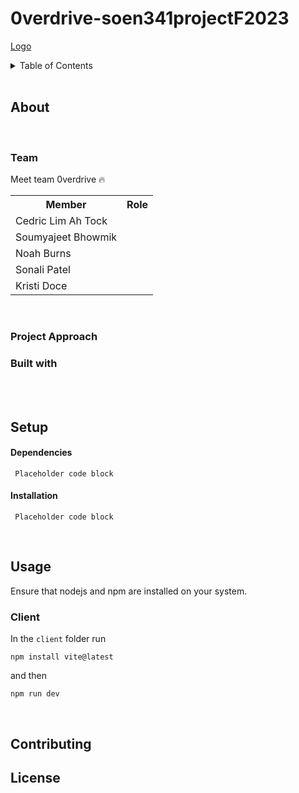 # 0verdrive-soen341projectF2023

[Logo](./media/logo.png)

<details>
  <summary>Table of Contents</summary>
  <ol>
    <li>
      <a href="#about-">About</a>
      <ul>
        <li><a href="#team">Team</a></li>
        <li><a href="#project">Project Approach</a></li>
        <li><a href="#built-with">Built With</a></li>
      </ul>
    </li>
    <li>
      <a href="#Setup">Setup</a>
      <ul>
        <li><a href="#dependencies">Dependencies</a></li>
        <li><a href="#installation">Installation</a></li>
      </ul>
    </li>
    <li><a href="#usage">Usage</a></li>
    <li><a href="#contributing">Contributing</a></li>
    <li><a href="#license">License</a></li>
  </ol>
</details>

<br>

## About


<br>

### Team
Meet team 0verdrive :fire:
<table>
    <tr>
        <th>Member</th>
        <th>Role</th>
    </tr>
    <tr>
        <td>Cedric Lim Ah Tock</td>
        <td></td>
    </tr>
    <tr>
        <td>Soumyajeet Bhowmik</td>
        <td></td>
    </tr>
    <tr>
        <td>Noah Burns</td>
        <td></td>
    </tr>
    <tr>
        <td>Sonali Patel</td>
        <td></td>
    </tr>
    <tr>
        <td>Kristi Doce</td>
        <td></td>
    </tr>
</table>

<br>

### Project Approach


### Built with


<br><br>

## Setup

#### Dependencies

``` Placeholder code block```

#### Installation
``` Placeholder code block```

<br>

## Usage

Ensure that nodejs and npm are installed on your system.

### Client


In the ```client``` folder run

```npm install vite@latest```

and then

```npm run dev```

<br>

## Contributing



## License


